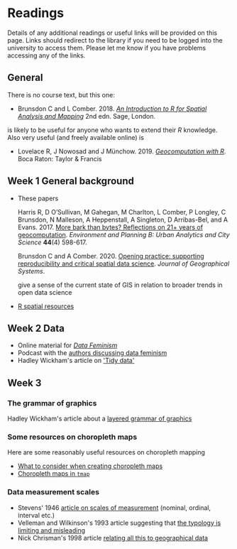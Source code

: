 # Readings
Details of any additional readings or useful links will be provided on this page. Links should redirect to the library if you need to be logged into the university to access them. Please let me know if you have problems accessing any of the links.

## General
There is no course text, but this one:
+ Brunsdon C and L Comber. 2018. [*An Introduction to R for Spatial Analysis and Mapping*](https://au.sagepub.com/en-gb/oce/an-introduction-to-r-for-spatial-analysis-and-mapping/book241031 "Brunsdon and Comber Introduction to R book") 2nd edn. Sage, London.

is likely to be useful for anyone who wants to extend their *R* knowledge. Also very useful (and freely available online) is
+ Lovelace R, J Nowosad and J Münchow. 2019. [*Geocomputation with R*](https://geocompr.robinlovelace.net/ "Lovelace et al. Geocomputation with R book"). Boca Raton: Taylor & Francis

## Week 1 General background
+ These papers

  Harris R, D O’Sullivan, M Gahegan, M Charlton, L Comber, P Longley, C Brunsdon, N Malleson, A Heppenstall, A Singleton, D Arribas-Bel, and A Evans. 2017. [More bark than bytes? Reflections on 21+ years of geocomputation](https://dx.doi.org/10.1177/2399808317710132). *Environment and Planning B: Urban Analytics and City Science* **44**(4) 598-617.

  Brunsdon C and A Comber. 2020. [Opening practice: supporting reproducibility and critical spatial data science](http://link.springer.com/10.1007/s10109-020-00334-2). *Journal of Geographical Systems*.

  give a sense of the current state of GIS in relation to broader trends in open data science

+ [R spatial resources](https://www.r-spatial.org/projects/ "R spatial stuff")

## Week 2 Data
+ Online material for [_Data Feminism_](https://mitpressonpubpub.mitpress.mit.edu/data-feminism "Data feminism stuff")
+ Podcast with  the [authors discussing data feminism](https://newbooksnetwork.com/catherine-dignazio-and-lauren-klein-data-feminism-mit-press-2020/ "data feminism on the new books network podcast")
+ Hadley Wickham's article on ['Tidy data'](https://dx.doi.org/10.18637/jss.v059.i10)

## Week 3
### The grammar of graphics
Hadley Wickham's article about a [layered grammar of graphics](https://vita.had.co.nz/papers/layered-grammar.pdf)

### Some resources on choropleth maps
Here are some reasonably useful resources on choropleth mapping
+ [What to consider when creating choropleth maps](https://blog.datawrapper.de/choroplethmaps/)
+ [Choropleth maps in `tmap`](https://michaelgastner.com/DAVisR2021/choropleth-world-maps-and-the-tmap-package.html)

### Data measurement scales
+ Stevens' 1946 [article on scales of measurement](https://www.jstor.org/stable/1675368 "On the theory of scales of measurement") (nominal, ordinal, interval etc.)
+ Velleman and Wilkinson's 1993 article suggesting that [the typology is limiting and misleading](https://www.jstor.org/stable/2684788 "Nominal, ordinal, interval and ratio typologies are misleading")
+ Nick Chrisman's 1998 article [relating all this to geographical data](https://dx.doi.org/10.1559/152304098782383043 "Rethinking Levels of Measurement for Cartography")
